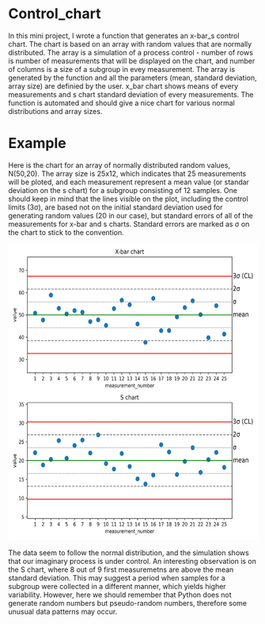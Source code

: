 # Control_chart

In this mini project, I wrote a function that generates an x-bar_s control chart. The chart is based on an array with random values that are normally distributed. The array is a simulation of a process control - number of rows is number of measurements that will be displayed on the chart, and number of columns is a size of a subgroup in evey measurement. The array is generated by the function and all the parameters (mean, standard deviation, array size) are definied by the user. x_bar chart shows means of every measurements and s chart standard deviation of every measurements. The function is automated and should give a nice chart for various normal distributions and array sizes.

# Example

Here is the chart for an array of normally distributed random values, N(50,20). The array size is 25x12, which indicates that 25 measurements will be ploted, and each measurement represent a mean value (or standar deviation on the s chart) for a subgroup consisting of 12 samples. One should keep in mind that the lines visible on the plot, including the control limits (3σ), are based not on the initial standard deviation used for generating random values (20 in our case), but standard errors of all of the measurements for x-bar and s charts. Standard errors are marked as σ on the chart to stick to the convention.

<img src="control_chart.png" width="600" height="600">

The data seem to follow the normal distribution, and the simulation shows that our imaginary process is under control. An interesting observation is on the S chart, where 8 out of 9 first measuremetns are above the mean standard deviation. This may suggest a period when samples for a subgroup were collected in a different manner, which yields higher variability. However, here we should remember that Python does not generate random numbers but pseudo-random numbers, therefore some unusual data patterns may occur.
